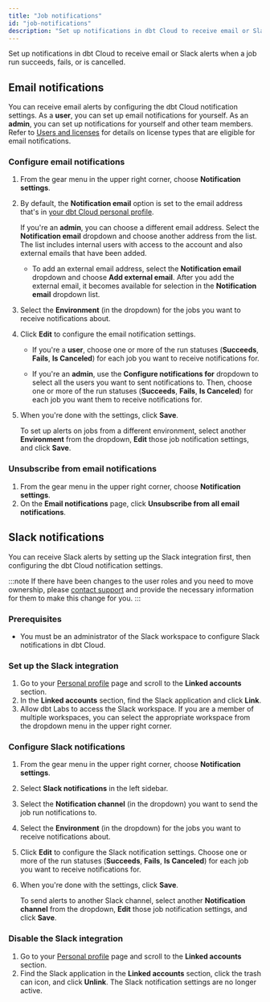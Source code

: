 ```yaml
---
title: "Job notifications"
id: "job-notifications"
description: "Set up notifications in dbt Cloud to receive email or Slack alerts about job run status."
---
```


Set up notifications in dbt Cloud to receive email or Slack alerts when a job run succeeds, fails, or is cancelled.

## Email notifications

You can receive email alerts by configuring the dbt Cloud notification settings. As a **user**, you can set up email notifications for yourself. As an **admin**, you can set up notifications for yourself and other team members. Refer to [Users and licenses](/docs/cloud/manage-access/seats-and-users) for details on license types that are eligible for email notifications.

### Configure email notifications

1. From the gear menu in the upper right corner, choose **Notification settings**.
1. By default, the **Notification email** option is set to the email address that's in [your dbt Cloud personal profile](https://cloud.getdbt.com/settings/profile). 

    If you're an **admin**, you can choose a different email address. Select the **Notification email** dropdown and choose another address from the list. The list includes internal users with access to the account and also external emails that have been added. 
    - To add an external email address, select the **Notification email** dropdown and choose **Add external email**. After you add the external email, it becomes available for selection in the **Notification email** dropdown list.

    <Lightbox src="/img/docs/deploy/example-notification-external-email.png" width="50%" title="Example of the Notification email dropdown"/>

1. Select the **Environment** (in the dropdown) for the jobs you want to receive notifications about. 

1. Click **Edit** to configure the email notification settings.

    - If you're a **user**, choose one or more of the run statuses (**Succeeds**, **Fails**, **Is Canceled**) for each job you want to receive notifications for.

    - If you're an **admin**, use the **Configure notifications for** dropdown to select all the users you want to sent notifications to. Then, choose one or more of the run statuses (**Succeeds**, **Fails**, **Is Canceled**) for each job you want them to receive notifications for.

1. When you're done with the settings, click **Save**.
    
    To set up alerts on jobs from a different environment, select another **Environment** from the dropdown, **Edit** those job notification settings, and click **Save**.

    <Lightbox src="/img/docs/deploy/example-email-notification-settings-page.png" width="100%" title="Example of the Email notifications page"/>

### Unsubscribe from email notifications
1. From the gear menu in the upper right corner, choose **Notification settings**.
1. On the **Email notifications** page, click **Unsubscribe from all email notifications**. 

## Slack notifications

<!-- <Snippet path="slack-notifications-config-steps" /> -->

You can receive Slack alerts by setting up the Slack integration first, then configuring the dbt Cloud notification settings.

:::note 
If there have been changes to the user roles and you need to move ownership, please [contact support](mailto:support@getdbt.com) and provide the necessary information for them to make this change for you.
:::

### Prerequisites 
- You must be an administrator of the Slack workspace to configure Slack notifications in dbt Cloud. 

### Set up the Slack integration

1. Go to your [Personal profile](https://cloud.getdbt.com/settings/profile) page and scroll to the **Linked accounts** section.
1. In the **Linked accounts** section, find the Slack application and click **Link**.
   <Lightbox src="/img/docs/dbt-cloud/Link-your-Slack-Profile.png" width="75%" title="Link for the Slack app"/>
1. Allow dbt Labs to access the Slack workspace. If you are a member of multiple workspaces, you can select the appropriate workspace from the dropdown menu in the upper right corner.
   <Lightbox src="/img/docs/dbt-cloud/Allow-dbt-to-access-slack.png" width="75%" title="Allow dbt access to Slack"/>

### Configure Slack notifications

1. From the gear menu in the upper right corner, choose **Notification settings**. 
1. Select **Slack notifications** in the left sidebar. 
1. Select the **Notification channel** (in the dropdown) you want to send the job run notifications to. 
    <Lightbox src="/img/docs/deploy/example-notification-slack-channels.png" width="75%" title="Example of the Notification channel dropdown"/>
1. Select the **Environment** (in the dropdown) for the jobs you want to receive notifications about. 
1. Click **Edit** to configure the Slack notification settings. Choose one or more of the run statuses (**Succeeds**, **Fails**, **Is Canceled**) for each job you want to receive notifications for.
1. When you're done with the settings, click **Save**.
    
    To send alerts to another Slack channel, select another **Notification channel** from the dropdown, **Edit** those job notification settings, and click **Save**.

    <Lightbox src="/img/docs/deploy/example-slack-notification-settings-page.png" width="100%" title="Example of the Slack notifications page"/>

### Disable the Slack integration

1. Go to your [Personal profile](https://cloud.getdbt.com/settings/profile) page and scroll to the **Linked accounts** section.
1. Find the Slack application in the **Linked accounts** section, click the trash can icon, and click **Unlink**. The Slack notification settings are no longer active.